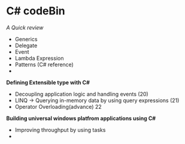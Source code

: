 # C# codeBin 
*A Quick review*
- Generics
- Delegate
- Event
- Lambda Expression
- Patterns (C# reference)
- 
**Defining Extensible type with C#**
- Decoupling application logic and handling events (20)
- LINQ -> Querying in-memory data by using query expressions (21)
- Operator Overloading(advance) 22

**Building universal windows platfrom applications using C#**
- Improving throughput by using tasks
- 


